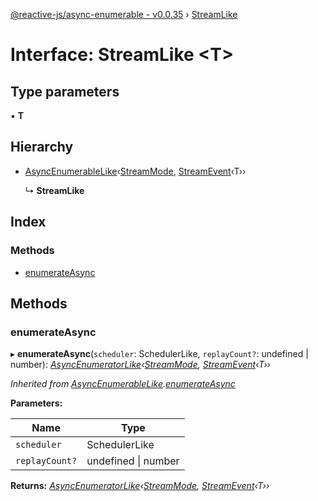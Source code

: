 [@reactive-js/async-enumerable - v0.0.35](../README.md) › [StreamLike](streamlike.md)

# Interface: StreamLike <**T**>

## Type parameters

▪ **T**

## Hierarchy

* [AsyncEnumerableLike](asyncenumerablelike.md)‹[StreamMode](../enums/streammode.md), [StreamEvent](../README.md#streamevent)‹T››

  ↳ **StreamLike**

## Index

### Methods

* [enumerateAsync](streamlike.md#enumerateasync)

## Methods

###  enumerateAsync

▸ **enumerateAsync**(`scheduler`: SchedulerLike, `replayCount?`: undefined | number): *[AsyncEnumeratorLike](asyncenumeratorlike.md)‹[StreamMode](../enums/streammode.md), [StreamEvent](../README.md#streamevent)‹T››*

*Inherited from [AsyncEnumerableLike](asyncenumerablelike.md).[enumerateAsync](asyncenumerablelike.md#enumerateasync)*

**Parameters:**

Name | Type |
------ | ------ |
`scheduler` | SchedulerLike |
`replayCount?` | undefined &#124; number |

**Returns:** *[AsyncEnumeratorLike](asyncenumeratorlike.md)‹[StreamMode](../enums/streammode.md), [StreamEvent](../README.md#streamevent)‹T››*
